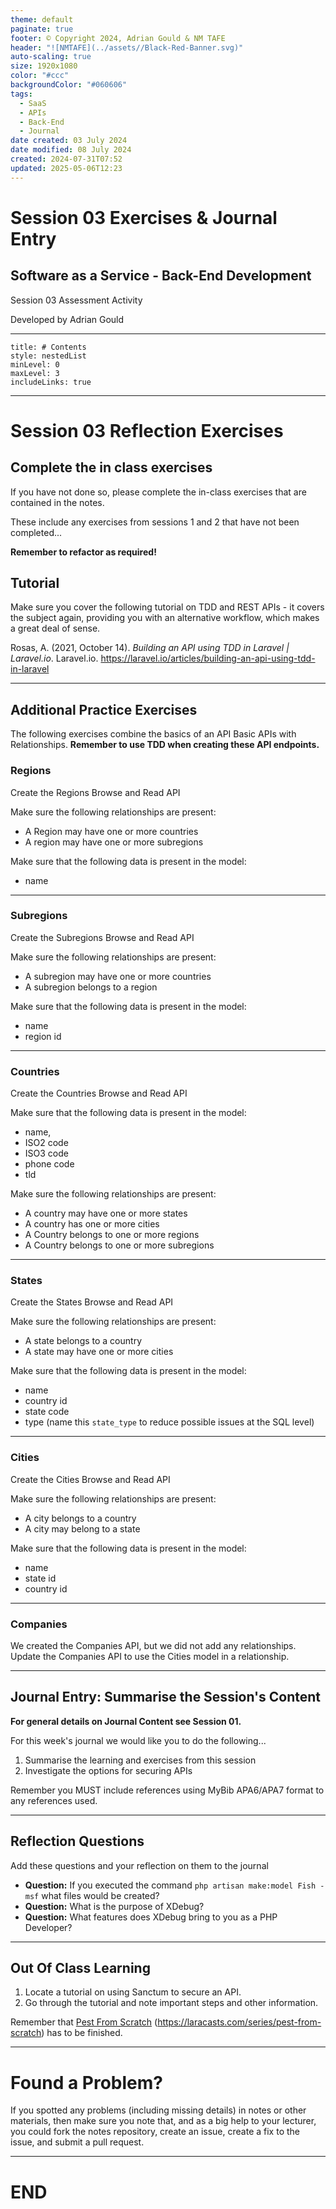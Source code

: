 ```yaml
---
theme: default
paginate: true
footer: © Copyright 2024, Adrian Gould & NM TAFE
header: "![NMTAFE](../assets//Black-Red-Banner.svg)"
auto-scaling: true
size: 1920x1080
color: "#ccc"
backgroundColor: "#060606"
tags:
  - SaaS
  - APIs
  - Back-End
  - Journal
date created: 03 July 2024
date modified: 08 July 2024
created: 2024-07-31T07:52
updated: 2025-05-06T12:23
---
```


# Session 03 Exercises & Journal Entry

## Software as a Service - Back-End Development

Session 03 Assessment Activity 

Developed by Adrian Gould

---

```table-of-contents
title: # Contents
style: nestedList
minLevel: 0
maxLevel: 3
includeLinks: true
```

---

# Session 03 Reflection Exercises 

## Complete the in class exercises

If you have not done so, please complete the in-class exercises that are contained in the notes.

These include any exercises from sessions 1 and 2 that have not been completed... 

**Remember to refactor as required!**


## Tutorial

Make sure you cover the following tutorial on TDD and REST APIs - it covers the subject again, providing you with an alternative workflow, which makes a great deal of sense.

Rosas, A. (2021, October 14). _Building an API using TDD in Laravel | Laravel.io_. Laravel.io. https://laravel.io/articles/building-an-api-using-tdd-in-laravel


---

## Additional Practice Exercises

The following exercises combine the basics of an API Basic APIs with Relationships.
**Remember to use TDD when creating these API endpoints.**
### Regions

Create the Regions Browse and Read API

Make sure the following relationships are present:
- A Region may have one or more countries
- A region may have one or more subregions

Make sure that the following data is present in the model:
- name

---
### Subregions

Create the Subregions Browse and Read API

Make sure the following relationships are present:
- A subregion may have one or more countries
- A subregion belongs to a region

Make sure that the following data is present in the model:
- name
- region id

---
### Countries

Create the Countries Browse and Read API
	
Make sure that the following data is present in the model:
- name, 
- ISO2 code
- ISO3 code
- phone code
- tld

Make sure the following relationships are present:
- A country may have one or more states
- A country has one or more cities
- A Country belongs to one or more regions
- A Country belongs to one or more subregions

---
### States

Create the States Browse and Read API

Make sure the following relationships are present:
- A state belongs to a country
- A state may have one or more cities

Make sure that the following data is present in the model:
- name
- country id
- state code
- type (name this `state_type` to reduce possible issues at the SQL level)

---
### Cities

Create the Cities Browse and Read API

Make sure the following relationships are present:
- A city belongs to a country
- A city may belong to a state

Make sure that the following data is present in the model:
- name
- state id
- country id

---

### Companies

We created the Companies API, but we did not add any relationships.
Update the Companies API to use the Cities model in a relationship.


---
## Journal Entry: Summarise the Session's Content
**For general details on Journal Content see Session 01.**

For this week's journal we would like you to do the following...

1. Summarise the learning and exercises from this session
2. Investigate the options for securing APIs


Remember you MUST include references using MyBib APA6/APA7 format to any references used.

---
## Reflection Questions

Add these questions and your reflection on them to the journal

- **Question:** If you executed the command `php artisan make:model Fish -msf` what files would be created?
- **Question:** What is the purpose of XDebug?
- **Question:** What features does XDebug bring to you as a PHP Developer?

---
## Out Of Class Learning

1. Locate a tutorial on using Sanctum to secure an API.
2. Go through the tutorial and note important steps and other information.

Remember that [Pest From Scratch](https://laracasts.com/series/pest-from-scratch)  (<https://laracasts.com/series/pest-from-scratch>) has to be finished.

---
# Found a Problem?
 
If you spotted any problems (including missing details) in notes or other materials, then make sure you note that, and as a big help to your lecturer, you could fork the notes repository, create an issue, create a fix to the issue, and submit a pull request.



---

# END
